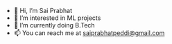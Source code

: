 - 👋 Hi, I’m Sai Prabhat
- 👀 I’m interested in ML projects
- 🌱 I’m currently doing B.Tech
- 📫 You can reach me at saiprabhatpeddi@gmail.com

<!---
prabhat0014/prabhat0014 is a ✨ special ✨ repository because its `README.md` (this file) appears on your GitHub profile.
You can click the Preview link to take a look at your changes.
--->
